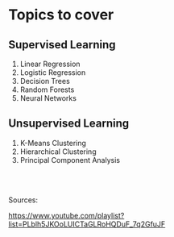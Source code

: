 # Topics to cover

## Supervised Learning
1. Linear Regression
2. Logistic Regression
3. Decision Trees
4. Random Forests
5. Neural Networks 


## Unsupervised Learning
1. K-Means Clustering
2. Hierarchical Clustering
3. Principal Component Analysis

<br><br>

Sources:

https://www.youtube.com/playlist?list=PLblh5JKOoLUICTaGLRoHQDuF_7q2GfuJF
